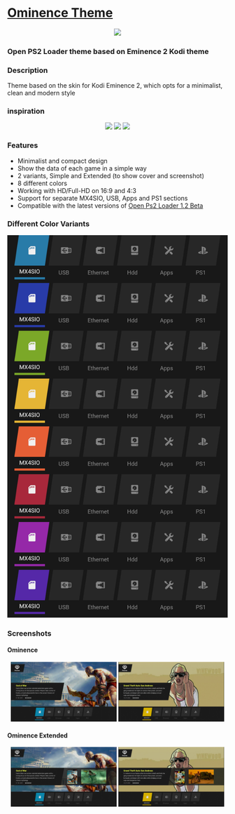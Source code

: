 # [Ominence Theme](https://github.com/PixeliGer/OPL-Theme-Ominence/releases)

<p align="center">
  <img src="https://github.com/PixeliGer/OPL-Theme-Ominence/blob/main/assets/logo.png">
</p>

### Open PS2 Loader theme based on Eminence 2 Kodi theme

### Description

Theme based on the skin for Kodi Eminence 2, which opts for a minimalist, clean and modern style

### inspiration

<p align="middle">
  <img width="48%" src="https://www.videoconverterfactory.com/kodi/imgs-self/eminence-2-mod/eminence-2-mod-00.jpg">
  <img width="48%" src="https://i.imgur.com/5HSXS60.png">
  <img width="48%" src="https://i.imgur.com/5t4cNNq.png">
</p>

### Features
* Minimalist and compact design
* Show the data of each game in a simple way
* 2 variants, Simple and Extended (to show cover and screenshot)
* 8 different colors
* Working with HD/Full-HD on 16:9 and 4:3
* Support for separate MX4SIO, USB, Apps and PS1 sections
* Compatible with the latest versions of [Open Ps2 Loader 1.2 Beta](https://github.com/ps2homebrew/Open-PS2-Loader/releases)

### Different Color Variants

<p align="middle">
  <img src="https://github.com/PixeliGer/OPL-Theme-Ominence/blob/main/assets/ominence_colors.png"> 
</p>

### Screenshots

#### Ominence

<p align="middle">
  <img width="48%" src="https://github.com/PixeliGer/OPL-Theme-Ominence/blob/main/assets/screenshots/screenshot1.png"> 
  <img width="48%" src="https://github.com/PixeliGer/OPL-Theme-Ominence/blob/main/assets/screenshots/screenshot3.png">  
</p>

#### Ominence Extended

<p align="middle">
   <img width="48%" src="https://github.com/PixeliGer/OPL-Theme-Ominence/blob/main/assets/screenshots/screenshot2.png">
  <img width="48%" src="https://github.com/PixeliGer/OPL-Theme-Ominence/blob/main/assets/screenshots/screenshot4.png">
</p>
